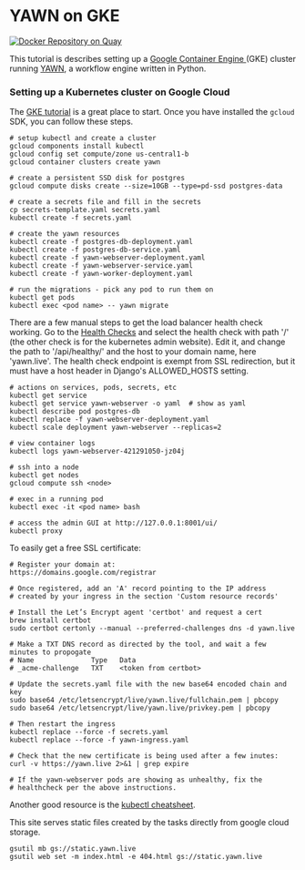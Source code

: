 # YAWN on GKE

[![Docker Repository on Quay](https://quay.io/repository/aclowes/yawn-gke/status 
"Docker Repository on Quay")](https://quay.io/repository/aclowes/yawn-gke)

This tutorial is describes setting up a [Google Container Engine
](https://cloud.google.com/container-engine/) (GKE) cluster running 
[YAWN](https://github.com/aclowes/yawn), a workflow engine written in Python.

### Setting up a Kubernetes cluster on Google Cloud

The [GKE tutorial](https://cloud.google.com/container-engine/docs/quickstart) 
is a great place to start. Once you have installed the `gcloud` SDK, you 
can follow these steps.

    # setup kubectl and create a cluster
    gcloud components install kubectl
    gcloud config set compute/zone us-central1-b
    gcloud container clusters create yawn
    
    # create a persistent SSD disk for postgres
    gcloud compute disks create --size=10GB --type=pd-ssd postgres-data
  
    # create a secrets file and fill in the secrets
    cp secrets-template.yaml secrets.yaml
    kubectl create -f secrets.yaml
    
    # create the yawn resources
    kubectl create -f postgres-db-deployment.yaml
    kubectl create -f postgres-db-service.yaml
    kubectl create -f yawn-webserver-deployment.yaml
    kubectl create -f yawn-webserver-service.yaml
    kubectl create -f yawn-worker-deployment.yaml
    
    # run the migrations - pick any pod to run them on
    kubectl get pods 
    kubectl exec <pod name> -- yawn migrate

There are a few manual steps to get the load balancer health check working. 
Go to the [Health Checks] and select the health check with path '/' (the other
check is for the kubernetes admin website). Edit it, and change the path to 
'/api/healthy/' and the host to your domain name, here 'yawn.live'. The health
check endpoint is exempt from SSL redirection, but it must have a host header in
Django's ALLOWED_HOSTS setting.

[Health Checks]: https://console.cloud.google.com/compute/healthChecks?project=wise-vim-178017
    
    # actions on services, pods, secrets, etc
    kubectl get service
    kubectl get service yawn-webserver -o yaml  # show as yaml
    kubectl describe pod postgres-db
    kubectl replace -f yawn-webserver-deployment.yaml
    kubectl scale deployment yawn-webserver --replicas=2 
        
    # view container logs
    kubectl logs yawn-webserver-421291050-jz04j
    
    # ssh into a node
    kubectl get nodes
    gcloud compute ssh <node>
    
    # exec in a running pod
    kubectl exec -it <pod name> bash
    
    # access the admin GUI at http://127.0.0.1:8001/ui/
    kubectl proxy

To easily get a free SSL certificate:

    # Register your domain at:
    https://domains.google.com/registrar
    
    # Once registered, add an 'A' record pointing to the IP address
    # created by your ingress in the section 'Custom resource records'

    # Install the Let’s Encrypt agent 'certbot' and request a cert
    brew install certbot
    sudo certbot certonly --manual --preferred-challenges dns -d yawn.live

    # Make a TXT DNS record as directed by the tool, and wait a few minutes to propogate
    # Name              Type   Data
    # _acme-challenge   TXT    <token from certbot>

    # Update the secrets.yaml file with the new base64 encoded chain and key
    sudo base64 /etc/letsencrypt/live/yawn.live/fullchain.pem | pbcopy
    sudo base64 /etc/letsencrypt/live/yawn.live/privkey.pem | pbcopy

    # Then restart the ingress
    kubectl replace --force -f secrets.yaml
    kubectl replace --force -f yawn-ingress.yaml

    # Check that the new certificate is being used after a few inutes:
    curl -v https://yawn.live 2>&1 | grep expire
    
    # If the yawn-webserver pods are showing as unhealthy, fix the 
    # healthcheck per the above instructions.
    
Another good resource is the [kubectl cheatsheet](
https://kubernetes.io/docs/user-guide/kubectl-cheatsheet/).

This site serves static files created by the tasks directly from google cloud
storage.

    gsutil mb gs://static.yawn.live
    gsutil web set -m index.html -e 404.html gs://static.yawn.live
